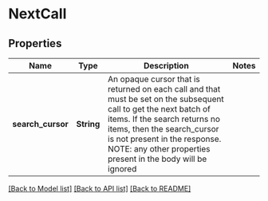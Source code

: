 # NextCall

## Properties

Name | Type | Description | Notes
------------ | ------------- | ------------- | -------------
**search_cursor** | **String** | An opaque cursor that is returned on each call and that must be set on the subsequent call to get the next batch of items. If the search returns no items, then the search_cursor is not present in the response. NOTE: any other properties present in the body will be ignored | 

[[Back to Model list]](../README.md#documentation-for-models) [[Back to API list]](../README.md#documentation-for-api-endpoints) [[Back to README]](../README.md)



